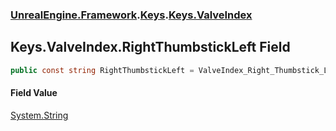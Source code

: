### [UnrealEngine.Framework](./UnrealEngine-Framework.md 'UnrealEngine.Framework').[Keys](./Keys.md 'UnrealEngine.Framework.Keys').[Keys.ValveIndex](./Keys-ValveIndex.md 'UnrealEngine.Framework.Keys.ValveIndex')
## Keys.ValveIndex.RightThumbstickLeft Field
  
```csharp
public const string RightThumbstickLeft = ValveIndex_Right_Thumbstick_Left;
```
#### Field Value
[System.String](https://docs.microsoft.com/en-us/dotnet/api/System.String 'System.String')  
